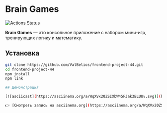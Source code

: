 # Brain Games

[![Actions Status](https://github.com/ValBelios/frontend-project-44/workflows/hexlet-check/badge.svg)](https://github.com/ValBelios/frontend-project-44/actions)

**Brain Games** — это консольное приложение с набором мини-игр, тренирующих логику и математику.

## Установка

```bash
git clone https://github.com/ValBelios/frontend-project-44.git
cd frontend-project-44
npm install
npm link

## Демонстрация

[![asciicast](https://asciinema.org/a/WqXVx20ZSIXbW45FJak3BLUUv.svg)](https://asciinema.org/a/WqXVx20ZSIXbW45FJak3BLUUv)

👉 [Смотреть запись на asciinema.org](https://asciinema.org/a/WqXVx20ZSIXbW45FJak3BLUUv)
